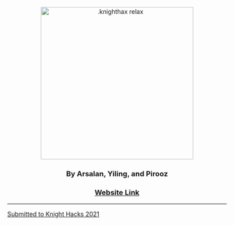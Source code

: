 <p align="center">
   <img src="https://i.imgur.com/iZIFWF9.png" width="350" alt=".knighthax relax">
</p>
<h3 align="center">
   By Arsalan, Yiling, and Pirooz
</h3>
<h3 align="center">
   <a href="arsalan1322.github.io">Website Link</a>
</h3>
<hr>

[Submitted to Knight Hacks 2021](https://devpost.com/software/knight-hax-relax)

